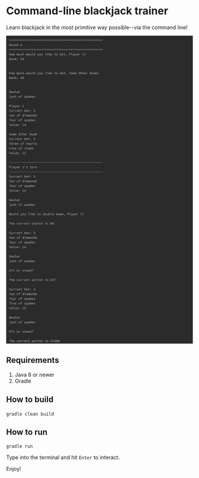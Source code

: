 # Command-line blackjack trainer

Learn blackjack in the most primitive way possible--via the command line!

![Alt text](screenshots/blackjack.png?raw=true)

## Requirements
1. Java 8 or newer
1. Gradle

## How to build
```
gradle clean build
```

## How to run
```
gradle run
```

Type into the terminal and hit `Enter` to interact.

Enjoy!